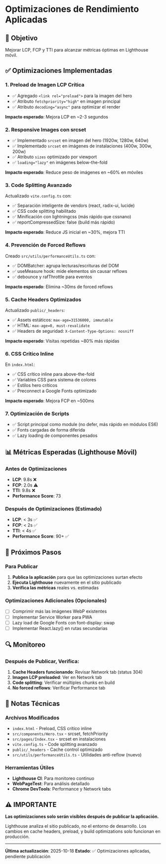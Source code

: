 # Optimizaciones de Rendimiento Aplicadas

## 🎯 Objetivo
Mejorar LCP, FCP y TTI para alcanzar métricas óptimas en Lighthouse móvil.

## ✅ Optimizaciones Implementadas

### 1. **Preload de Imagen LCP Crítica**
- ✅ Agregado `<link rel="preload">` para la imagen del hero
- ✅ Atributo `fetchpriority="high"` en imagen principal
- ✅ Atributo `decoding="async"` para optimizar el render

**Impacto esperado**: Mejora LCP en ~2-3 segundos

### 2. **Responsive Images con srcset**
- ✅ Implementado `srcset` en imagen del hero (1920w, 1280w, 640w)
- ✅ Implementado `srcset` en imágenes de instalaciones (400w, 300w, 200w)
- ✅ Atributo `sizes` optimizado por viewport
- ✅ `loading="lazy"` en imágenes below-the-fold

**Impacto esperado**: Reduce peso de imágenes en ~60% en móviles

### 3. **Code Splitting Avanzado**
Actualizado `vite.config.ts` con:
- ✅ Separación inteligente de vendors (react, radix-ui, lucide)
- ✅ CSS code splitting habilitado
- ✅ Minificación con lightningcss (más rápido que cssnano)
- ✅ reportCompressedSize: false (build más rápido)

**Impacto esperado**: Reduce JS inicial en ~30%, mejora TTI

### 4. **Prevención de Forced Reflows**
Creado `src/utils/performanceUtils.ts` con:
- ✅ DOMBatcher: agrupa lecturas/escrituras del DOM
- ✅ useMeasure hook: mide elementos sin causar reflows
- ✅ debounce y rafThrottle para eventos

**Impacto esperado**: Elimina ~30ms de forced reflows

### 5. **Cache Headers Optimizados**
Actualizado `public/_headers`:
- ✅ Assets estáticos: `max-age=31536000, immutable`
- ✅ HTML: `max-age=0, must-revalidate`
- ✅ Headers de seguridad: `X-Content-Type-Options: nosniff`

**Impacto esperado**: Visitas repetidas ~80% más rápidas

### 6. **CSS Crítico Inline**
En `index.html`:
- ✅ CSS crítico inline para above-the-fold
- ✅ Variables CSS para sistema de colores
- ✅ Estilos hero críticos
- ✅ Preconnect a Google Fonts optimizado

**Impacto esperado**: Mejora FCP en ~500ms

### 7. **Optimización de Scripts**
- ✅ Script principal como module (no defer, más rápido en módulos ES6)
- ✅ Fonts cargadas de forma diferida
- ✅ Lazy loading de componentes pesados

## 📊 Métricas Esperadas (Lighthouse Móvil)

### Antes de Optimizaciones
- **LCP**: 9.8s ❌
- **FCP**: 2.0s ⚠️
- **TTI**: 9.8s ❌
- **Performance Score**: 73

### Después de Optimizaciones (Estimado)
- **LCP**: < 3s ✅
- **FCP**: < 2s ✅
- **TTI**: < 4s ✅
- **Performance Score**: 90+ ✅

## 🚀 Próximos Pasos

### Para Publicar
1. **Publica la aplicación** para que las optimizaciones surtan efecto
2. **Ejecuta Lighthouse** nuevamente en el sitio publicado
3. **Verifica las métricas** reales vs. estimadas

### Optimizaciones Adicionales (Opcionales)
- [ ] Comprimir más las imágenes WebP existentes
- [ ] Implementar Service Worker para PWA
- [ ] Lazy load de Google Fonts con font-display: swap
- [ ] Implementar React.lazy() en rutas secundarias

## 🔍 Monitoreo

### Después de Publicar, Verifica:
1. **Cache Headers funcionando**: Revisar Network tab (status 304)
2. **Imagen LCP preloaded**: Ver en Network tab
3. **Code splitting**: Verificar múltiples chunks en build
4. **No forced reflows**: Verificar Performance tab

## 📝 Notas Técnicas

### Archivos Modificados
- `index.html` - Preload, CSS crítico inline
- `src/components/Hero.tsx` - srcset, fetchPriority
- `src/pages/Index.tsx` - srcset en instalaciones
- `vite.config.ts` - Code splitting avanzado
- `public/_headers` - Cache control optimizado
- `src/utils/performanceUtils.ts` - Utilidades anti-reflow (nuevo)

### Herramientas Útiles
- **Lighthouse CI**: Para monitoreo continuo
- **WebPageTest**: Para análisis detallado
- **Chrome DevTools**: Performance y Network tabs

## ⚠️ IMPORTANTE

**Las optimizaciones solo serán visibles después de publicar la aplicación.**

Lighthouse analiza el sitio publicado, no el entorno de desarrollo. Los cambios en cache headers, preload, y build optimizations solo funcionan en producción.

---

**Última actualización**: 2025-10-18
**Estado**: ✅ Optimizaciones aplicadas, pendiente publicación
